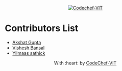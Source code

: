 <p align="center"><a href="https://www.codechefvit.com" target="_blank"><img src="https://s3.amazonaws.com/codechef_shared/sites/all/themes/abessive/logo-3.png" title="CodeChef-VIT" alt="Codechef-VIT"></a>
</p>

# Contributors List
* [Akshat Gupta](https://github.com/akshatvg)
* [Vishesh Bansal](https://github.com/VisheshBansal)
* [Yilmaas sathick](https://github.com/Yilmaas05)
<p align="center">
	With :heart: by <a href="https://www.codechefvit.com" target="_blank">CodeChef-VIT</a>
</p>
